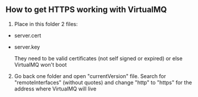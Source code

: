 ## How to get HTTPS working with VirtualMQ

1. Place in this folder 2 files:
  * server.cert
  * server.key

    They need to be valid certificates (not self signed or expired) or else VirtualMQ won't boot

2. Go back one folder and open "currentVersion" file. Search for "remoteInterfaces" (without quotes) and change "http" to "https" for the address where VirtualMQ will live
